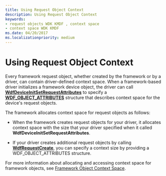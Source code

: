 ```yaml
---
title: Using Request Object Context
description: Using Request Object Context
keywords:
- request objects WDK KMDF , context space
- context space WDK KMDF
ms.date: 04/20/2017
ms.localizationpriority: medium
---
```


# Using Request Object Context





Every framework request object, whether created by the framework or by a driver, can contain driver-defined context space. When a framework-based driver initializes a framework device object, the driver can call [**WdfDeviceInitSetRequestAttributes**](/windows-hardware/drivers/ddi/wdfdevice/nf-wdfdevice-wdfdeviceinitsetrequestattributes) to specify a [**WDF\_OBJECT\_ATTRIBUTES**](/windows-hardware/drivers/ddi/wdfobject/ns-wdfobject-_wdf_object_attributes) structure that describes context space for the device's request objects.

The framework allocates context space for request objects as follows:

-   When the framework creates request objects for your driver, it allocates context space with the size that your driver specified when it called **WdfDeviceInitSetRequestAttributes**.

-   If your driver creates additional request objects by calling [**WdfRequestCreate**](/windows-hardware/drivers/ddi/wdfrequest/nf-wdfrequest-wdfrequestcreate), you can specify a context size by providing a WDF\_OBJECT\_ATTRIBUTES structure.

For more information about allocating and accessing context space for framework objects, see [Framework Object Context Space](framework-object-context-space.md).

 


